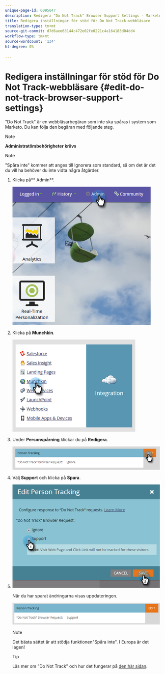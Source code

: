 ```yaml
---
unique-page-id: 6095047
description: Redigera "Do Not Track" Browser Support Settings - Marketo Docs - Produktdokumentation
title: Redigera inställningar för stöd för Do Not Track-webbläsare
translation-type: tm+mt
source-git-commit: d7d6aee63144c472e02fe0221c4a164183d04dd4
workflow-type: tm+mt
source-wordcount: '134'
ht-degree: 0%

---
```



# Redigera inställningar för stöd för Do Not Track-webbläsare {#edit-do-not-track-browser-support-settings}

&quot;Do Not Track&quot; är en webbläsarbegäran som inte ska spåras i system som Marketo. Du kan följa den begäran med följande steg.

>[!NOTE]
>
>**Administratörsbehörigheter krävs**

>[!NOTE]
>
>&quot;Spåra inte&quot; kommer att anges till Ignorera som standard, så om det är det du vill ha behöver du inte vidta några åtgärder.

1. Klicka på** Admin**.

   ![](assets/one.png)

1. Klicka på **Munchkin**.

   ![](assets/two.png)

1. Under **Personspårning** klickar du på **Redigera**.

   ![](assets/three-2.png)

1. Välj **Support** och klicka på **Spara**.
1. ![](assets/four-1.png)

   När du har sparat ändringarna visas uppdateringen.

   ![](assets/five-1.png)

   >[!NOTE]
   >
   >Det bästa sättet är att stödja funktionen&quot;Spåra inte&quot;. I Europa är det lagen!

   >[!TIP]
   >
   >Läs mer om &quot;Do Not Track&quot; och hur det fungerar på [den här sidan](https://en.wikipedia.org/wiki/Do_Not_Track).

